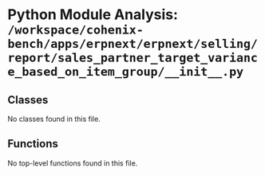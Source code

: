 # Python Module Analysis: `/workspace/cohenix-bench/apps/erpnext/erpnext/selling/report/sales_partner_target_variance_based_on_item_group/__init__.py`

## Classes

No classes found in this file.


## Functions

No top-level functions found in this file.
